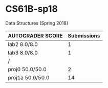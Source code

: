 # CS61B-sp18
Data Structures (Spring 2018)  

AUTOGRADER SCORE | Submissions
---------------- | -----------  
lab2 8.0/8.0     | 1  
lab3 8.0/8.0     | 1  
/                |  
proj0 50.0/50.0  | 2  
proj1a 50.0/50.0 | 14  
